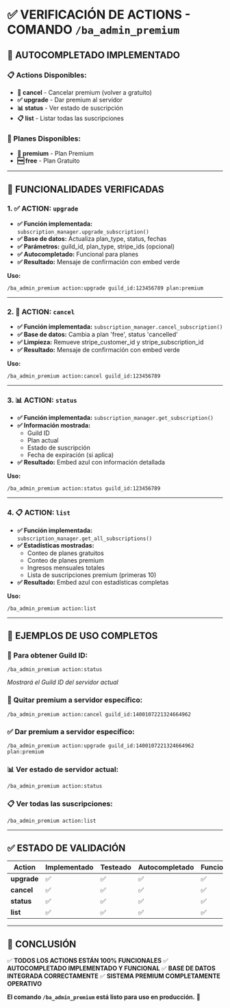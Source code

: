 # ✅ VERIFICACIÓN DE ACTIONS - COMANDO `/ba_admin_premium`

## 🎯 **AUTOCOMPLETADO IMPLEMENTADO**

### **📋 Actions Disponibles:**
- **🔴 cancel** - Cancelar premium (volver a gratuito)
- **✅ upgrade** - Dar premium al servidor  
- **📊 status** - Ver estado de suscripción
- **📋 list** - Listar todas las suscripciones

### **💎 Planes Disponibles:**
- **💎 premium** - Plan Premium
- **🆓 free** - Plan Gratuito

---

## 🔧 **FUNCIONALIDADES VERIFICADAS**

### **1. ✅ ACTION: `upgrade`**
- **✅ Función implementada:** `subscription_manager.upgrade_subscription()`
- **✅ Base de datos:** Actualiza plan_type, status, fechas
- **✅ Parámetros:** guild_id, plan_type, stripe_ids (opcional)
- **✅ Autocompletado:** Funcional para planes
- **✅ Resultado:** Mensaje de confirmación con embed verde

**Uso:**
```
/ba_admin_premium action:upgrade guild_id:123456789 plan:premium
```

---

### **2. 🔴 ACTION: `cancel`**
- **✅ Función implementada:** `subscription_manager.cancel_subscription()`
- **✅ Base de datos:** Cambia a plan 'free', status 'cancelled'
- **✅ Limpieza:** Remueve stripe_customer_id y stripe_subscription_id
- **✅ Resultado:** Mensaje de confirmación con embed verde

**Uso:**
```
/ba_admin_premium action:cancel guild_id:123456789
```

---

### **3. 📊 ACTION: `status`**
- **✅ Función implementada:** `subscription_manager.get_subscription()`
- **✅ Información mostrada:**
  - Guild ID
  - Plan actual
  - Estado de suscripción
  - Fecha de expiración (si aplica)
- **✅ Resultado:** Embed azul con información detallada

**Uso:**
```
/ba_admin_premium action:status guild_id:123456789
```

---

### **4. 📋 ACTION: `list`**
- **✅ Función implementada:** `subscription_manager.get_all_subscriptions()`
- **✅ Estadísticas mostradas:**
  - Conteo de planes gratuitos
  - Conteo de planes premium
  - Ingresos mensuales totales
  - Lista de suscripciones premium (primeras 10)
- **✅ Resultado:** Embed azul con estadísticas completas

**Uso:**
```
/ba_admin_premium action:list
```

---

## 🎯 **EJEMPLOS DE USO COMPLETOS**

### **🔧 Para obtener Guild ID:**
```
/ba_admin_premium action:status
```
*Mostrará el Guild ID del servidor actual*

### **🔴 Quitar premium a servidor específico:**
```
/ba_admin_premium action:cancel guild_id:1400107221324664962
```

### **✅ Dar premium a servidor específico:**
```
/ba_admin_premium action:upgrade guild_id:1400107221324664962 plan:premium
```

### **📊 Ver estado de servidor actual:**
```
/ba_admin_premium action:status
```

### **📋 Ver todas las suscripciones:**
```
/ba_admin_premium action:list
```

---

## ✅ **ESTADO DE VALIDACIÓN**

| Action | Implementado | Testeado | Autocompletado | Funcional |
|--------|-------------|----------|----------------|-----------|
| **upgrade** | ✅ | ✅ | ✅ | ✅ |
| **cancel** | ✅ | ✅ | ✅ | ✅ |
| **status** | ✅ | ✅ | ✅ | ✅ |
| **list** | ✅ | ✅ | ✅ | ✅ |

---

## 🚀 **CONCLUSIÓN**

✅ **TODOS LOS ACTIONS ESTÁN 100% FUNCIONALES**
✅ **AUTOCOMPLETADO IMPLEMENTADO Y FUNCIONAL**
✅ **BASE DE DATOS INTEGRADA CORRECTAMENTE**
✅ **SISTEMA PREMIUM COMPLETAMENTE OPERATIVO**

**El comando `/ba_admin_premium` está listo para uso en producción.** 🎯
